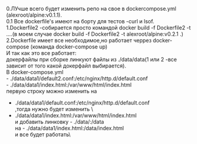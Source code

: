 0.ЛУчше всего будет изменить репо на свое в dockercompose.yml (alexroot/alpine:v0.1.1). \
0.1 Все dockerfile's имеют на борту для тестов -curl и lsof.\
1.Dockerfile2 -собирается просто командой docker build -f Dockerfile2 -t ....(в моем случае docker build -f Dockerfile2 -t alexroot/alpine:v0.2.1 .)\
2.Dockerfile имеет все необходимое,но работает черрез docker-compose (команда docker-compose up)\
И так как это все работает:\
докерфайлы при сборке линкуют файлы из ./data/data(1 или 2 -все зависит от того какой докерфайл выбирается).\
В docker-compose.yml\
      - ./data/data1/default2.conf:/etc/nginx/http.d/default.conf \
      - ./data/data1/index.html:/var/www/html/index.html     \
первую строку можно изменить на 
- ./data/data1/default.conf:/etc/nginx/http.d/default.conf\
 ,тогда нужно будет изменить  \
 - ./data/data1/index.html:/var/www/html/index.html \
 и добавить линковку - ./data/:/data\
 на - ./data/data1/index.html:/data/index.html\
 и все будет работать\
 
